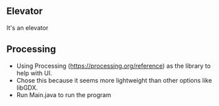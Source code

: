 ## Elevator

It's an elevator

## Processing

- Using Processing (https://processing.org/reference) as the library to help with UI.
- Chose this because it seems more lightweight than other options like libGDX.
- Run Main.java to run the program